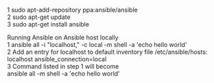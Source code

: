 1 sudo apt-add-repository ppa:ansible/ansible <br>
2 sudo apt-get update <br>
3 sudo apt-get install ansible

Running Ansible on Ansible host locally <br>
1 ansible all -i "localhost," -c local -m shell -a 'echo hello world' <br>
2 Add an entry for localhost to default inventory file /etc/ansible/hosts: <br>
localhost ansible_connection=local <br>
3 Command listed in step 1 will become <br>
  ansible all -m shell -a 'echo hello world’ <br>
